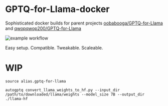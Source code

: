 # GPTQ-for-Llama-docker

Sophisticated docker builds for parent projects [oobabooga/GPTQ-for-Llama](https://github.com/oobabooga/GPTQ-for-LLaMa) and [qwopqwop200/GPTQ-for-Llama](https://github.com/qwopqwop200/GPTQ-for-LLaMa)

![example workflow](https://github.com/localagi/llama-gptq-docker/actions/workflows/publish-docker.yml/badge.svg?branch=main)

Easy setup. Compatible. Tweakable. Scaleable.

# WIP

`source alias.gptq-for-llama`

`autogptq convert_llama_weights_to_hf.py --input_dir /path/to/downloaded/llama/weights --model_size 7B --output_dir ./llama-hf`

